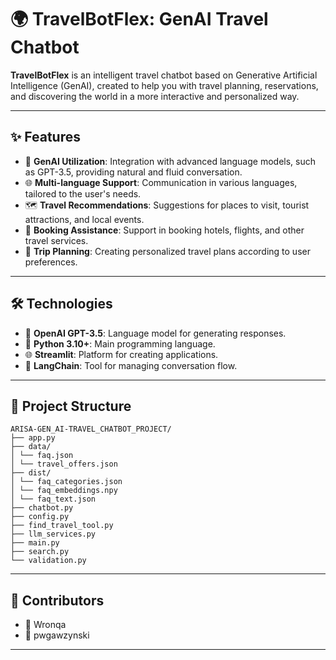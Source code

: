       
# 🌍 TravelBotFlex: GenAI Travel Chatbot

**TravelBotFlex** is an intelligent travel chatbot based on Generative Artificial Intelligence (GenAI), created to help you with travel planning, reservations, and discovering the world in a more interactive and personalized way.

---

## ✨ Features

- 🧠 **GenAI Utilization**: Integration with advanced language models, such as GPT-3.5, providing natural and fluid conversation.
- 🌐 **Multi-language Support**: Communication in various languages, tailored to the user's needs.
- 🗺️ **Travel Recommendations**: Suggestions for places to visit, tourist attractions, and local events.
- 🏨 **Booking Assistance**: Support in booking hotels, flights, and other travel services.
- 📅 **Trip Planning**: Creating personalized travel plans according to user preferences.

---

## 🛠️ Technologies

- 🤖 **OpenAI GPT-3.5**: Language model for generating responses.
- 🐍 **Python 3.10+**: Main programming language.
- 🌐 **Streamlit**: Platform for creating applications.
- 💬 **LangChain**: Tool for managing conversation flow.

---

## 🧩 Project Structure

```text
ARISA-GEN_AI-TRAVEL_CHATBOT_PROJECT/
├── app.py
├── data/
│ └── faq.json
│ └── travel_offers.json
├── dist/
│ └── faq_categories.json
│ └── faq_embeddings.npy
│ └── faq_text.json
├── chatbot.py
├── config.py
├── find_travel_tool.py
├── llm_services.py
├── main.py
├── search.py
└── validation.py

```
---

## 🤝 Contributors

- 👤 Wronqa
- 👤 pwgawzynski

---

    
